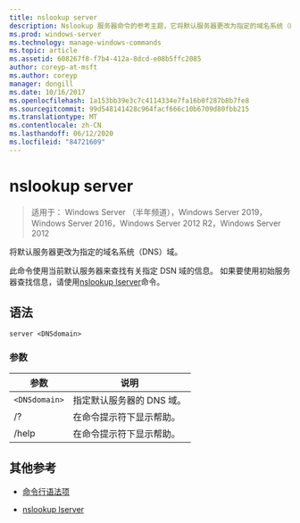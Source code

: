 ```yaml
---
title: nslookup server
description: Nslookup 服务器命令的参考主题，它将默认服务器更改为指定的域名系统（DNS）域。
ms.prod: windows-server
ms.technology: manage-windows-commands
ms.topic: article
ms.assetid: 608267f8-f7b4-412a-8dcd-e08b5ffc2085
author: coreyp-at-msft
ms.author: coreyp
manager: dongill
ms.date: 10/16/2017
ms.openlocfilehash: 1a153bb39e3c7c4114334e7fa16b0f287b8b7fe8
ms.sourcegitcommit: 99d548141428c964facf666c10b6709d80fbb215
ms.translationtype: MT
ms.contentlocale: zh-CN
ms.lasthandoff: 06/12/2020
ms.locfileid: "84721609"
---
```

# <a name="nslookup-server"></a>nslookup server

> 适用于： Windows Server （半年频道），Windows Server 2019，Windows Server 2016，Windows Server 2012 R2，Windows Server 2012

将默认服务器更改为指定的域名系统（DNS）域。

此命令使用当前默认服务器来查找有关指定 DSN 域的信息。 如果要使用初始服务器查找信息，请使用[nslookup lserver](nslookup-lserver.md)命令。

## <a name="syntax"></a>语法

```
server <DNSdomain>
```

### <a name="parameters"></a>参数

| 参数 | 说明 |
| --------- | ----------- |
| `<DNSdomain>` | 指定默认服务器的 DNS 域。 |
| /? | 在命令提示符下显示帮助。 |
| /help | 在命令提示符下显示帮助。 |

## <a name="additional-references"></a>其他参考

- [命令行语法项](command-line-syntax-key.md)

- [nslookup lserver](nslookup-lserver.md)

